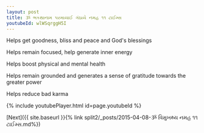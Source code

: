 ```yaml
---
layout: post
title: ૐ ભકથાનામ પરમાયાઈ ગંઠાયે નમહ ૧૧ ટાઈમ્સ
youtubeId: wlWSqrggH5I
---
```

 
 
Helps get goodness, bliss and peace and God's blessings
 
Helps remain focused, help generate inner energy 
 
Helps boost physical and mental health 
 
Helps remain grounded and generates a sense of gratitude towards the greater power 
 
Helps reduce bad karma
 
 
 
 


{% include youtubePlayer.html id=page.youtubeId %}
 
[Next]({{ site.baseurl }}{% link  split2/_posts/2015-04-08-ૐ વિમુખથ્ય નમહ ૧૧ ટાઈમ્સ.md%})
 
